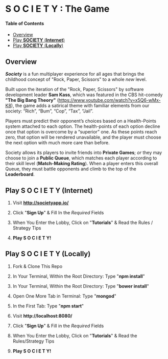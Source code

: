 # S O C I E T Y : The Game

#### Table of Contents
- [Overview](#overview)
- [Play **SOCIETY** (**Internet**)](#play-society-(internet))
- [Play **SOCIETY** (**Locally**)](#play-society-(locally))



## Overview

**_Society_** is a fun multiplayer experience for all ages that brings the childhood concept of "Rock, Paper, Scissors" to a whole *new* level.

Built upon the iteration of the "Rock, Paper, Scissors" by software development leader **Sam Kass**, which was featured in the CBS hit-comedy **"The Big Bang Theory"** (https://www.youtube.com/watch?v=x5Q6-wMx-K8), the game adds a satirical theme with familiar elements from our society: “Rich”, “Bum”, “Cop”, “Tax”, “Jail”.

Players must predict their opponent’s choices based on a Health-Points system attached to each option.
The health-points of each option decline once that option is overcome by a “superior” one.
As these points reach zero, that option will be rendered unavailable, and the player must choose the next option with much more care than before.

Society allows its players to invite friends into **Private Games**; *or* they may choose to join a **Public Queue**, which matches each player according to their skill level (**Match-Making Rating**).
When a player enters this overall Queue, they must battle opponents and climb to the top of the **Leaderboard**.


## Play S O C I E T Y (Internet)

1. Visit **http://societyapp.io/**

2. Click "**Sign Up**" & Fill In the *Required* Fields

3. When You Enter the Lobby, Click on "**Tutorials**" & Read the Rules / Strategy Tips

4. **Play S O C I E T Y!**


## Play S O C I E T Y (Locally)

1. Fork & Clone This Repo

2. In Your Terminal, Within the Root Directory: Type "**npm install**"

3. In Your Terminal, Within the Root Directory: Type "**bower install**"

4. Open One More Tab in Terminal: Type "**mongod**"

5. In the First Tab: Type "**npm start**"

6. Visit **http://localhost:8080/**

7. Click "**Sign Up**" & Fill in the *Required* Fields

8. When You Enter the Lobby, Click on "**Tutorials**" & Read the Rules/Strategy Tips

9. **Play S O C I E T Y!**

